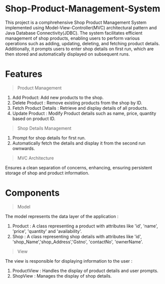 # Shop-Product-Management-System
This project is a comphrehensive Shop Product Management System implemented using Model-View-Controller(MVC) architectural pattern and Java Database Connectivity(JDBC). The system facilitates efficient management of shop products, enabling users to perform various operations such as adding, updating, deleting, and fetching product details. Additionally, it prompts users to enter shop details on first run, which are then stored and automatically displayed on subsequent runs.
# Features
> Product Management

1. Add Product: Add new products to the shop.
2. Delete Product : Remove existing products from the shop by ID.
3. Fetch Product Details : Retrieve and display details of all products.
4. Update Product : Modify Product details such as name, price, quantity based on product ID.

> Shop Details Management

1. Prompt for shop details for first run.
2. Automatically fetch the details and display it from the second run ownwards.

> MVC Architecture

Ensures a clean separation of concerns, enhancing, ensuring persistent storage of shop and product information.
# Components
> Model

The model represents the data layer of the application :

1. Product : A class representing a product with attributes like 'id', 'name', 'price', 'quantity' and 'availability'.
2. Shop : A class representing shop details with attributes like 'id', 'shop_Name','shop_Address','Gstno', 'contactNo', 'ownerName'.
> View

The view is responsible for displaying information to the user :

1. ProductView : Handles the display of product details and user prompts.
2. ShopView : Manages the display of shop details.
